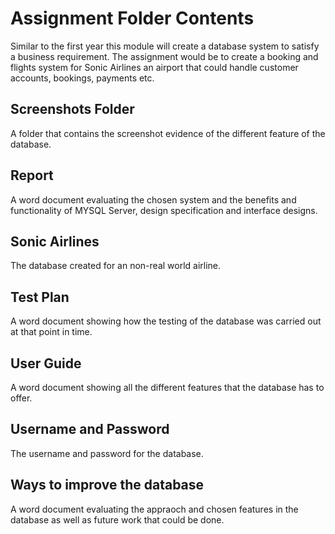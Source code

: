 # Assignment Folder Contents
Similar to the first year this module will create a database system to satisfy a business requirement. 
The assignment would be to create a booking and flights system for Sonic Airlines an airport that could handle customer accounts, 
bookings, payments etc.

## Screenshots Folder
A folder that contains the screenshot evidence of the different feature of the database.

## Report
A word document evaluating the chosen system and the benefits and functionality of MYSQL Server, design specification and interface designs.

## Sonic Airlines
The database created for an non-real world airline.

## Test Plan
A word document showing how the testing of the database was carried out at that point in time.

## User Guide
A word document showing all the different features that the database has to offer.

## Username and Password
The username and password for the database.

## Ways to improve the database
A word document evaluating the appraoch and chosen features in the database as well as future work that could be done.
